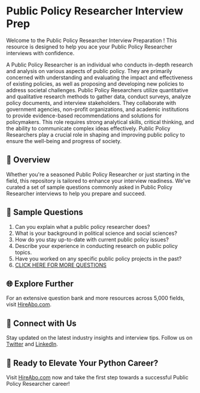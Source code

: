 # Public Policy Researcher Interview Prep

Welcome to the Public Policy Researcher Interview Preparation ! This resource is designed to help you ace your Public Policy Researcher interviews with confidence.

A Public Policy Researcher is an individual who conducts in-depth research and analysis on various aspects of public policy. They are primarily concerned with understanding and evaluating the impact and effectiveness of existing policies, as well as proposing and developing new policies to address societal challenges. Public Policy Researchers utilize quantitative and qualitative research methods to gather data, conduct surveys, analyze policy documents, and interview stakeholders. They collaborate with government agencies, non-profit organizations, and academic institutions to provide evidence-based recommendations and solutions for policymakers. This role requires strong analytical skills, critical thinking, and the ability to communicate complex ideas effectively. Public Policy Researchers play a crucial role in shaping and improving public policy to ensure the well-being and progress of society.

## 🚀 Overview

Whether you're a seasoned Public Policy Researcher or just starting in the field, this repository is tailored to enhance your interview readiness. We've curated a set of sample questions commonly asked in Public Policy Researcher interviews to help you prepare and succeed.

## 📝 Sample Questions

1. Can you explain what a public policy researcher does?
2. What is your background in political science and social sciences?
3. How do you stay up-to-date with current public policy issues?
4. Describe your experience in conducting research on public policy topics.
5. Have you worked on any specific public policy projects in the past?
6. [CLICK HERE FOR MORE QUESTIONS](https://hireabo.com/job/7_3_33/Public%20Policy%20Researcher)

## 🌐 Explore Further

For an extensive question bank and more resources across 5,000 fields, visit [HireAbo.com](https://www.hireabo.com).

## 📱 Connect with Us

Stay updated on the latest industry insights and interview tips. Follow us on [Twitter](https://twitter.com/hireabo) and [LinkedIn](https://www.linkedin.com/in/hire-abo-3609972a8/).

## 🚀 Ready to Elevate Your Python Career?

Visit [HireAbo.com](https://www.hireabo.com) now and take the first step towards a successful Public Policy Researcher career!